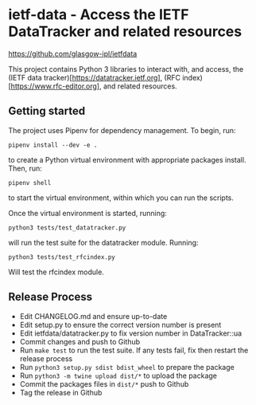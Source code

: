 ietf-data - Access the IETF DataTracker and related resources
=============================================================

https://github.com/glasgow-ipl/ietfdata

This project contains Python 3 libraries to interact with, and
access, the (IETF data tracker)[https://datatracker.ietf.org], 
(RFC index)[https://www.rfc-editor.org], and related resources.



Getting started
---------------

The project uses Pipenv for dependency management. To begin, run:
```~~~~~~~~
pipenv install --dev -e .
```
to create a Python virtual environment with appropriate packages install.
Then, run:
```~~~~~~~~
pipenv shell
```
to start the virtual environment, within which you can run the scripts.

Once the virtual environment is started, running:
```~~~~~~~~
python3 tests/test_datatracker.py 
```
will run the test suite for the datatracker module. Running:
```~~~~~~~~
python3 tests/test_rfcindex.py
```
Will test the rfcindex module.



Release Process
---------------

- Edit CHANGELOG.md and ensure up-to-date
- Edit setup.py to ensure the correct version number is present
- Edit ietfdata/datatracker.py to fix version number in DataTracker::ua
- Commit changes and push to Github
- Run `make test` to run the test suite. If any tests fail, fix then
  restart the release process
- Run `python3 setup.py sdist bdist_wheel` to prepare the package
- Run `python3 -m twine upload dist/*` to upload the package
- Commit the packages files in `dist/*` push to Github
- Tag the release in Github



